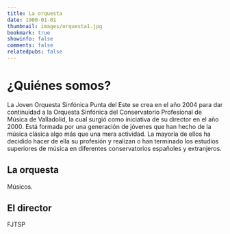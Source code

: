 ```yaml
---
title: La orquesta
date: 1900-01-01
thumbnail: images/orquesta1.jpg
bookmark: true
showinfo: false
comments: false
relatedpubs: false
---
```

# ¿Quiénes somos?
La Joven Orquesta Sinfónica Punta del Este se crea en el año 2004 para dar continuidad a la Orquesta Sinfónica del Conservatorio Profesional de Música de Valladolid, la cual surgió como iniciativa de su director en el año 2000. Está formada por una generación de jóvenes que han hecho de la música clásica algo más que una mera actividad. La mayoría de ellos ha decidido hacer de ella su profesión y realizan o han terminado los estudios superiores de música en diferentes conservatorios españoles y extranjeros.
## La orquesta
Músicos.
## El director
FJTSP

